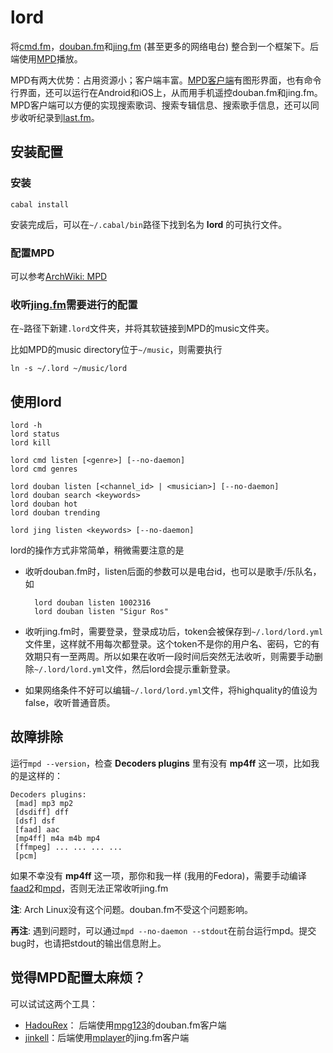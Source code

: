 # lord

将[cmd.fm]，[douban.fm]和[jing.fm] (甚至更多的网络电台) 整合到一个框架下。后端使用[MPD]播放。

MPD有两大优势：占用资源小；客户端丰富。[MPD客户端]有图形界面，也有命令行界面，还可以运行在Android和iOS上，从而用手机遥控douban.fm和jing.fm。MPD客户端可以方便的实现搜索歌词、搜索专辑信息、搜索歌手信息，还可以同步收听纪录到[last.fm]。

## 安装配置

### 安装

    cabal install

安装完成后，可以在`~/.cabal/bin`路径下找到名为 **lord** 的可执行文件。

### 配置MPD

可以参考[ArchWiki: MPD]

### 收听[jing.fm]需要进行的配置

在`~`路径下新建`.lord`文件夹，并将其软链接到MPD的music文件夹。

比如MPD的music directory位于`~/music`，则需要执行
    
    ln -s ~/.lord ~/music/lord

## 使用lord

```
lord -h
lord status
lord kill

lord cmd listen [<genre>] [--no-daemon]
lord cmd genres

lord douban listen [<channel_id> | <musician>] [--no-daemon]
lord douban search <keywords>
lord douban hot
lord douban trending

lord jing listen <keywords> [--no-daemon]
```

lord的操作方式非常简单，稍微需要注意的是

- 收听douban.fm时，listen后面的参数可以是电台id，也可以是歌手/乐队名，如

        lord douban listen 1002316
        lord douban listen "Sigur Ros"

- 收听jing.fm时，需要登录，登录成功后，token会被保存到`~/.lord/lord.yml`文件里，这样就不用每次都登录。这个token不是你的用户名、密码，它的有效期只有一至两周。所以如果在收听一段时间后突然无法收听，则需要手动删除`~/.lord/lord.yml`文件，然后lord会提示重新登录。
- 如果网络条件不好可以编辑`~/.lord/lord.yml`文件，将highquality的值设为false，收听普通音质。

## 故障排除

运行`mpd --version`，检查 **Decoders plugins** 里有没有 **mp4ff** 这一项，比如我的是这样的：

```
Decoders plugins:
 [mad] mp3 mp2
 [dsdiff] dff
 [dsf] dsf
 [faad] aac
 [mp4ff] m4a m4b mp4
 [ffmpeg] ... ... ... ...
 [pcm]
```

如果不幸没有 **mp4ff** 这一项，那你和我一样 (我用的Fedora)，需要手动编译 [faad2]和[mpd]，否则无法正常收听jing.fm

**注**: Arch Linux没有这个问题。douban.fm不受这个问题影响。

**再注**: 遇到问题时，可以通过`mpd --no-daemon --stdout`在前台运行mpd。提交bug时，也请把stdout的输出信息附上。

## 觉得MPD配置太麻烦？

可以试试这两个工具：

- [HadouRex]： 后端使用[mpg123]的douban.fm客户端
- [jinkell]：后端使用[mplayer]的jing.fm客户端

[cmd.fm]: http://cmd.fm
[douban.fm]: http://douban.fm
[jing.fm]: http://jing.fm
[last.fm]: http://last.fm
[MPD]: http://musicpd.org/
[MPD客户端]: http://mpd.wikia.com/wiki/Clients
[ArchWiki: MPD]: https://wiki.archlinux.org/index.php/Mpd
[faad2]: http://www.audiocoding.com/faad2.html
[mpg123]: http://www.mpg123.de/
[mplayer]: http://www.mplayerhq.hu/
[HadouRex]: http://github.com/rnons/HadouRex
[jinkell]: https://github.com/rnons/jinkell

